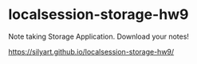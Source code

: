 # localsession-storage-hw9
Note taking Storage Application. Download your notes!

https://silyart.github.io/localsession-storage-hw9/
